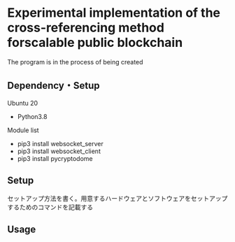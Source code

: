 # Experimental implementation of the cross-referencing method forscalable public blockchain

The program is in the process of being created

## Dependency・Setup
Ubuntu 20
 - Python3.8

Module list
 - pip3 install websocket_server
 - pip3 install websocket_client
 - pip3 install pycryptodome

## Setup
セットアップ方法を書く。用意するハードウェアとソフトウェアをセットアップするためのコマンドを記載する

## Usage

